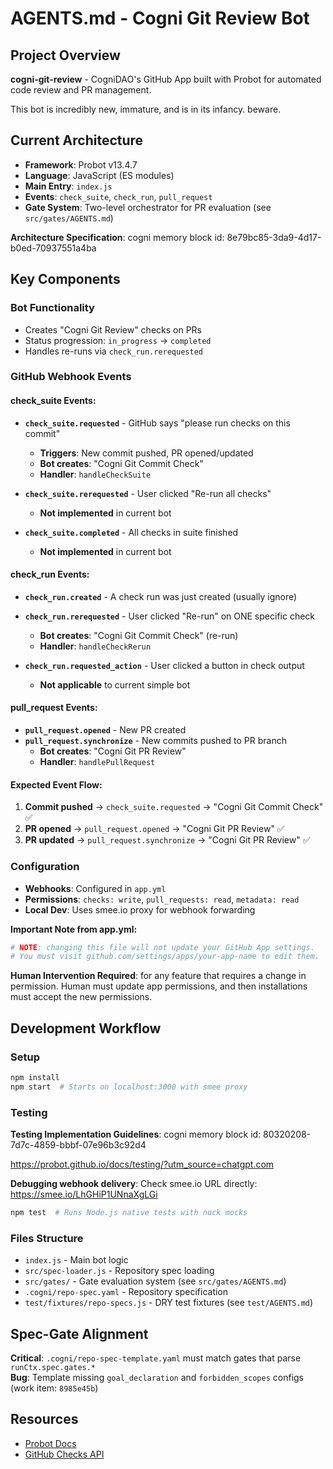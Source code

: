 # AGENTS.md - Cogni Git Review Bot

## Project Overview
**cogni-git-review** - CogniDAO's GitHub App built with Probot for automated code review and PR management.

This bot is incredibly new, immature, and is in its infancy. beware.

## Current Architecture
- **Framework**: Probot v13.4.7
- **Language**: JavaScript (ES modules)
- **Main Entry**: `index.js`
- **Events**: `check_suite`, `check_run`, `pull_request`
- **Gate System**: Two-level orchestrator for PR evaluation (see `src/gates/AGENTS.md`)

**Architecture Specification**: cogni memory block id: 8e79bc85-3da9-4d17-b0ed-70937551a4ba

## Key Components

### Bot Functionality
- Creates "Cogni Git Review" checks on PRs
- Status progression: `in_progress` → `completed` 
- Handles re-runs via `check_run.rerequested`

### GitHub Webhook Events

#### **check_suite** Events:
- **`check_suite.requested`** - GitHub says "please run checks on this commit"
  - **Triggers**: New commit pushed, PR opened/updated 
  - **Bot creates**: "Cogni Git Commit Check"
  - **Handler**: `handleCheckSuite`

- **`check_suite.rerequested`** - User clicked "Re-run all checks"
  - **Not implemented** in current bot

- **`check_suite.completed`** - All checks in suite finished
  - **Not implemented** in current bot

#### **check_run** Events:
- **`check_run.created`** - A check run was just created (usually ignore)

- **`check_run.rerequested`** - User clicked "Re-run" on ONE specific check
  - **Bot creates**: "Cogni Git Commit Check" (re-run)
  - **Handler**: `handleCheckRerun`

- **`check_run.requested_action`** - User clicked a button in check output
  - **Not applicable** to current simple bot

#### **pull_request** Events:
- **`pull_request.opened`** - New PR created
- **`pull_request.synchronize`** - New commits pushed to PR branch
  - **Bot creates**: "Cogni Git PR Review"  
  - **Handler**: `handlePullRequest`

#### **Expected Event Flow**:
1. **Commit pushed** → `check_suite.requested` → "Cogni Git Commit Check" ✅
2. **PR opened** → `pull_request.opened` → "Cogni Git PR Review" ✅  
3. **PR updated** → `pull_request.synchronize` → "Cogni Git PR Review" ✅

### Configuration
- **Webhooks**: Configured in `app.yml` 
- **Permissions**: `checks: write`, `pull_requests: read`, `metadata: read`
- **Local Dev**: Uses smee.io proxy for webhook forwarding


**Important Note from app.yml:**
```yaml
# NOTE: changing this file will not update your GitHub App settings.
# You must visit github.com/settings/apps/your-app-name to edit them.
```
**Human Intervention Required**: for any feature that requires a change in permission. Human must update app permissions, and then installations must accept the new permissions.

## Development Workflow

### Setup
```bash
npm install
npm start  # Starts on localhost:3000 with smee proxy
```

### Testing

**Testing Implementation Guidelines**: cogni memory block id: 80320208-7d7c-4859-bbbf-07e96b3c92d4

https://probot.github.io/docs/testing/?utm_source=chatgpt.com

**Debugging webhook delivery**: Check smee.io URL directly: https://smee.io/LhGHiP1UNnaXgLGi

```bash
npm test  # Runs Node.js native tests with nock mocks
```

### Files Structure
- `index.js` - Main bot logic
- `src/spec-loader.js` - Repository spec loading
- `src/gates/` - Gate evaluation system (see `src/gates/AGENTS.md`)
- `.cogni/repo-spec.yaml` - Repository specification  
- `test/fixtures/repo-specs.js` - DRY test fixtures (see `test/AGENTS.md`)

## Spec-Gate Alignment
**Critical**: `.cogni/repo-spec-template.yaml` must match gates that parse `runCtx.spec.gates.*`  
**Bug**: Template missing `goal_declaration` and `forbidden_scopes` configs (work item: `8985e45b`)

## Resources
- [Probot Docs](https://probot.github.io/docs/)
- [GitHub Checks API](https://docs.github.com/en/rest/checks)
